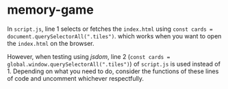# memory-game

In `script.js`, line 1 selects or fetches the `index.html` using `const cards = document.querySelectorAll(".tiles")`.
which works when you want to open the `index.html` on the browser. 

However, when testing using *jsdom*, line 2 (`const cards = global.window.querySelectorAll(".tiles")`) of `script.js` is used instead of 1. Depending on what you need to do, consider the functions of these lines of code and uncomment whichever respectfully.
